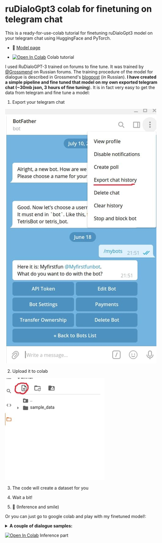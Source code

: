 # ruDialoGpt3 colab for finetuning on telegram chat
This is a ready-for-use-colab tutorial for finetuning ruDialoGpt3 model on your telegram chat using HuggingFace and PyTorch.

- 🤗 [Model page](https://huggingface.co/Kirili4ik/ruDialoGpt3-medium-finetuned-telegram) 

- [![Open In Colab](https://colab.research.google.com/assets/colab-badge.svg)](https://colab.research.google.com/drive/1fnAVURjyZRK9VQg1Co_-SKUQnRES8l9R?usp=sharing) Colab tutorial 


I used RuDialoGPT-3 trained on forums to fine tune. It was trained by [@Grossmend](https://github.com/Grossmend) on Russian forums. The training procedure of the model for dialogue is described in Grossmend's [blogpost](https://habr.com/ru/company/icl_services/blog/548244/) (in Russian). **I have created a simple pipeline and fine tuned that model on my own exported telegram chat (~30mb json, 3 hours of fine tuning**). It is in fact very easy to get the data from telegram and fine tune a model:

1) Export your telegram chat

![](https://raw.githubusercontent.com/Kirili4ik/ruDialoGpt3-finetune-colab/main/how-to-export-chat.jpg)

2) Upload it to colab

![](https://raw.githubusercontent.com/Kirili4ik/ruDialoGpt3-finetune-colab/main/how-to-upload-json.jpg)

3) The code will create a dataset for you

4) Wait a bit! 
 
5) :tada: (Inference and smile)

Or you can just go to google colab and play with my finetuned model!:

<details>
  <summary><b>A couple of dialogue samples:</b>
  </summary>
  <img src="https://raw.githubusercontent.com/Kirili4ik/ruDialoGpt3-finetune-colab/main/sample1.jpg">
  <img src="https://raw.githubusercontent.com/Kirili4ik/ruDialoGpt3-finetune-colab/main/sample2.jpg">
</details>


[![Open In Colab](https://colab.research.google.com/assets/colab-badge.svg)](https://colab.research.google.com/drive/1fnAVURjyZRK9VQg1Co_-SKUQnRES8l9R?usp=sharing#scrollTo=psXZnJk0Eo3J) Inference part
